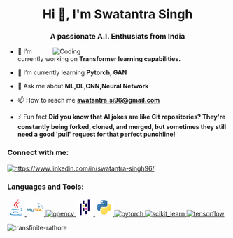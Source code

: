 <h1 align="center">Hi 👋, I'm Swatantra Singh</h1>
<h3 align="center">A passionate A.I. Enthusiats from India</h3>
<img align="right" alt="Coding" width="400" src="https://www.pinterest.com/pin/dribbble-ui--311381761734186207/">

- 🔭 I’m currently working on **Transformer learning capabilities.**

- 🌱 I’m currently learning **Pytorch, GAN**

- 💬 Ask me about **ML,DL,CNN,Neural Network**

- 📫 How to reach me **swatantra.si96@gmail.com**

- ⚡ Fun fact **Did you know that AI jokes are like Git repositories? They're constantly being forked, cloned, and merged, but sometimes they still need a good 'pull' request for that perfect punchline!**

<h3 align="left">Connect with me:</h3>
<p align="left">
<a href="https://linkedin.com/in/https://www.linkedin.com/in/swatantra-singh96/" target="blank"><img align="center" src="https://raw.githubusercontent.com/rahuldkjain/github-profile-readme-generator/master/src/images/icons/Social/linked-in-alt.svg" alt="https://www.linkedin.com/in/swatantra-singh96/" height="30" width="40" /></a>
</p>

<h3 align="left">Languages and Tools:</h3>
<p align="left"> <a href="https://www.java.com" target="_blank" rel="noreferrer"> <img src="https://raw.githubusercontent.com/devicons/devicon/master/icons/java/java-original.svg" alt="java" width="40" height="40"/> </a> <a href="https://www.mysql.com/" target="_blank" rel="noreferrer"> <img src="https://raw.githubusercontent.com/devicons/devicon/master/icons/mysql/mysql-original-wordmark.svg" alt="mysql" width="40" height="40"/> </a> <a href="https://opencv.org/" target="_blank" rel="noreferrer"> <img src="https://www.vectorlogo.zone/logos/opencv/opencv-icon.svg" alt="opencv" width="40" height="40"/> </a> <a href="https://pandas.pydata.org/" target="_blank" rel="noreferrer"> <img src="https://raw.githubusercontent.com/devicons/devicon/2ae2a900d2f041da66e950e4d48052658d850630/icons/pandas/pandas-original.svg" alt="pandas" width="40" height="40"/> </a> <a href="https://www.python.org" target="_blank" rel="noreferrer"> <img src="https://raw.githubusercontent.com/devicons/devicon/master/icons/python/python-original.svg" alt="python" width="40" height="40"/> </a> <a href="https://pytorch.org/" target="_blank" rel="noreferrer"> <img src="https://www.vectorlogo.zone/logos/pytorch/pytorch-icon.svg" alt="pytorch" width="40" height="40"/> </a> <a href="https://scikit-learn.org/" target="_blank" rel="noreferrer"> <img src="https://upload.wikimedia.org/wikipedia/commons/0/05/Scikit_learn_logo_small.svg" alt="scikit_learn" width="40" height="40"/> </a> <a href="https://www.tensorflow.org" target="_blank" rel="noreferrer"> <img src="https://www.vectorlogo.zone/logos/tensorflow/tensorflow-icon.svg" alt="tensorflow" width="40" height="40"/> </a> </p>

<p><img align="center" src="https://github-readme-stats.vercel.app/api/top-langs?username=transfinite-rathore&show_icons=true&locale=en&layout=compact" alt="transfinite-rathore" /></p>

